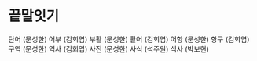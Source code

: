 # 끝말잇기
단어 (문성한)
어부 (김회엽)
부활 (문성한)
활어 (김회엽)
어항 (문성한)
항구 (김회엽)
구역 (문성한)
역사 (김회엽)
사진 (문성한)
사식 (석주원)
식사 (박보현)

